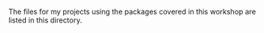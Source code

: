 The files for my projects using the packages covered in this workshop are listed in this directory.
